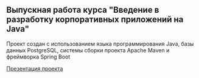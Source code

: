 ## Выпускная работа курса "Введение в разработку корпоративных приложений на Java"

Проект создан с использованием языка программирования Java, базы данных PostgreSQL, системы сборки проекта
Apache Maven и фреймворка Spring Boot

[Презентация проекта](https://github.com/fynik/BookLab/blob/main/Presentation.pdf)
